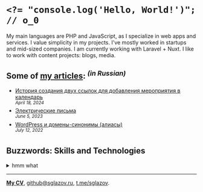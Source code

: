 # `<?= "console.log('Hello, World!')"; // o_0`
My main languages are PHP and JavaScript, as I specialize in web apps and services. I value simplicity in my projects. I've mostly worked in startups and mid-sized companies. I am currently working with Laravel + Nuxt. I like to work with content projects: blogs, media.

## Some of [my articles](https://sglazov.ru/notes/): <sup>_(in Russian)_</sup>

* [История создания двух ссылок для добавления мероприятия в календарь](https://sglazov.ru/notes/add-to-calendar/) <br />
<sup>_April 18, 2024_</sup>
* [Электрические письма](https://sglazov.ru/notes/emails/) <br />
<sup>_June 5, 2023_</sup>
* [WordPress и домены-синонимы (алиасы)](https://sglazov.ru/notes/wordpress-domains/) <br />
<sup>_July 12, 2022_</sup>


## Buzzwords: Skills and Technologies
<details>
  <summary>hmm what</summary>

  Sketch, JavaScript, Nuxt, Photoshop, Composer, Eloquent ORM, БЭМ, Livewire, WordPress, Cypress, MySQL, Git, HTML, Vue, Laravel, Nunjucks, Pug (Jade), PHP, GitHub Actions, React, styled-components, Shell, GitLab, Flarum, Markdown, Gulp, Figma, Docker, SVG, Reg.ru, Zeplin, Eleventy (11ty), Makefile, CSS, Shop-Script, webpack, Nginx, Vite, Grunt, Stylus, Deployer.php, jQuery, PostCSS, Bootstrap, Less, SCSS, HTTPie, TimeWeb, CloudPayments API, ispmanager, Bitbucket, Tinkoff API, MAMP, Accessibility (a11y), Tailwind, SEO, Blade, Apache, GitHub, Laravel Nova, phpMyAdmin.
</details>

----
[**My CV**](https://sglazov.ru/cv/), [github@sglazov.ru](mailto:github@sglazov.ru), [t.me/sglazov](https://t.me/sglazov).

